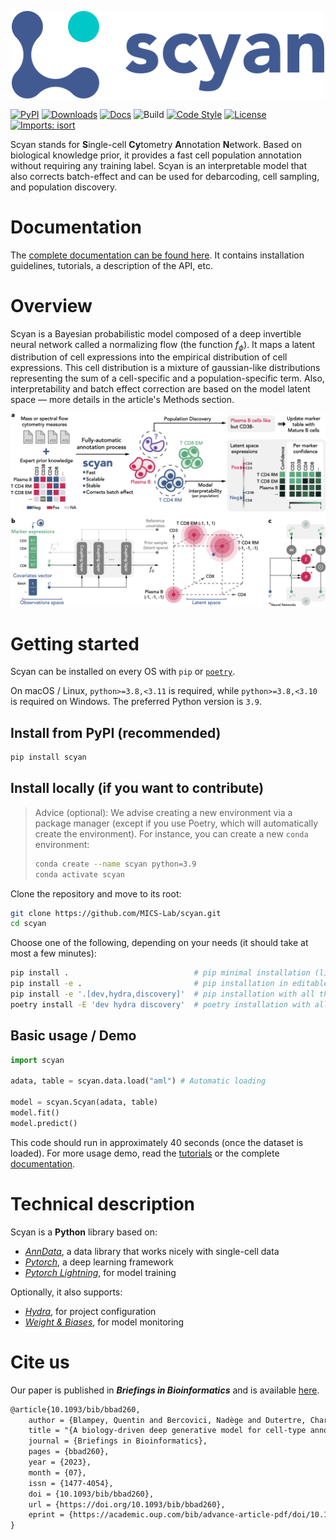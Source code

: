 <p align="center">
  <img src="https://github.com/MICS-Lab/scyan/raw/master/docs/assets/logo.png" alt="scyan_logo" width="500"/>
</p>

[![PyPI](https://img.shields.io/pypi/v/scyan.svg)](https://pypi.org/project/scyan)
[![Downloads](https://static.pepy.tech/badge/scyan)](https://pepy.tech/project/scyan)
[![Docs](https://img.shields.io/badge/docs-mkdocs-blue)](https://mics-lab.github.io/scyan/)
![Build](https://github.com/MICS-Lab/scyan/workflows/ci/badge.svg)
[![Code Style](https://img.shields.io/badge/code%20style-black-000000.svg)](https://github.com/python/black)
[![License](https://img.shields.io/pypi/l/scyan.svg)](https://github.com/MICS-Lab/scyan/blob/master/LICENSE)
[![Imports: isort](https://img.shields.io/badge/imports-isort-blueviolet)](https://pycqa.github.io/isort/)

Scyan stands for **S**ingle-cell **Cy**tometry **A**nnotation **N**etwork. Based on biological knowledge prior, it provides a fast cell population annotation without requiring any training label. Scyan is an interpretable model that also corrects batch-effect and can be used for debarcoding, cell sampling, and population discovery.

# Documentation

The [complete documentation can be found here](https://mics-lab.github.io/scyan/). It contains installation guidelines, tutorials, a description of the API, etc.

# Overview

Scyan is a Bayesian probabilistic model composed of a deep invertible neural network called a normalizing flow (the function $f_{\phi}$). It maps a latent distribution of cell expressions into the empirical distribution of cell expressions. This cell distribution is a mixture of gaussian-like distributions representing the sum of a cell-specific and a population-specific term. Also, interpretability and batch effect correction are based on the model latent space — more details in the article's Methods section.

<p align="center">
  <img src="https://github.com/MICS-Lab/scyan/raw/master/docs/assets/overview.png" alt="overview_image"/>
</p>

# Getting started

Scyan can be installed on every OS with `pip` or [`poetry`](https://python-poetry.org/docs/).

On macOS / Linux, `python>=3.8,<3.11` is required, while `python>=3.8,<3.10` is required on Windows. The preferred Python version is `3.9`.

## Install from PyPI (recommended)

```bash
pip install scyan
```

## Install locally (if you want to contribute)

> Advice (optional): We advise creating a new environment via a package manager (except if you use Poetry, which will automatically create the environment). For instance, you can create a new `conda` environment:
>
> ```bash
> conda create --name scyan python=3.9
> conda activate scyan
> ```

Clone the repository and move to its root:

```bash
git clone https://github.com/MICS-Lab/scyan.git
cd scyan
```

Choose one of the following, depending on your needs (it should take at most a few minutes):

```bash
pip install .                            # pip minimal installation (library only)
pip install -e .                         # pip installation in editable mode
pip install -e '.[dev,hydra,discovery]'  # pip installation with all the extras
poetry install -E 'dev hydra discovery'  # poetry installation with all the extras
```

## Basic usage / Demo

```py
import scyan

adata, table = scyan.data.load("aml") # Automatic loading

model = scyan.Scyan(adata, table)
model.fit()
model.predict()
```

This code should run in approximately 40 seconds (once the dataset is loaded).
For more usage demo, read the [tutorials](https://mics-lab.github.io/scyan/tutorials/usage/) or the complete [documentation](https://mics-lab.github.io/scyan/).

# Technical description

Scyan is a **Python** library based on:

- [_AnnData_](https://anndata.readthedocs.io/en/latest/), a data library that works nicely with single-cell data
- [_Pytorch_](https://pytorch.org/), a deep learning framework
- [_Pytorch Lightning_](https://www.pytorchlightning.ai/), for model training

Optionally, it also supports:
- [_Hydra_](https://hydra.cc/docs/intro/), for project configuration
- [_Weight & Biases_](https://wandb.ai/site), for model monitoring

# Cite us

Our paper is published in ***Briefings in Bioinformatics*** and is available [here](https://doi.org/10.1093/bib/bbad260).
```txt
@article{10.1093/bib/bbad260,
    author = {Blampey, Quentin and Bercovici, Nadège and Dutertre, Charles-Antoine and Pic, Isabelle and Ribeiro, Joana Mourato and André, Fabrice and Cournède, Paul-Henry},
    title = "{A biology-driven deep generative model for cell-type annotation in cytometry}",
    journal = {Briefings in Bioinformatics},
    pages = {bbad260},
    year = {2023},
    month = {07},
    issn = {1477-4054},
    doi = {10.1093/bib/bbad260},
    url = {https://doi.org/10.1093/bib/bbad260},
    eprint = {https://academic.oup.com/bib/advance-article-pdf/doi/10.1093/bib/bbad260/50973199/bbad260.pdf},
}

```
